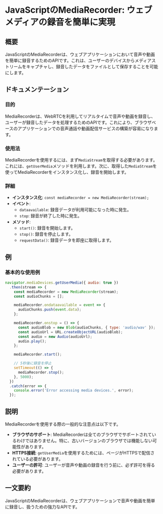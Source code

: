 <!--
Meta Description: # JavaScriptのMediaRecorder: ウェブメディアの録音を簡単に実現 ## 概要 JavaScriptのMediaRecorderは、ウェブアプリケーションにおいて音声や動画を簡単に録音するためのAPIです。これは、ユーザーのデバイスからメディアストリームをキャプチャし、録音した...
Meta Keywords: mediarecorder, const, audio, new, error
-->

# JavaScriptのMediaRecorder: ウェブメディアの録音を簡単に実現

## 概要
JavaScriptのMediaRecorderは、ウェブアプリケーションにおいて音声や動画を簡単に録音するためのAPIです。これは、ユーザーのデバイスからメディアストリームをキャプチャし、録音したデータをファイルとして保存することを可能にします。

## ドキュメンテーション

### 目的
MediaRecorderは、WebRTCを利用してリアルタイムで音声や動画を録音し、ユーザーが録音したデータを処理するためのAPIです。これにより、ブラウザベースのアプリケーションでの音声通話や動画配信サービスの構築が容易になります。

### 使用法
MediaRecorderを使用するには、まず`MediaStream`を取得する必要があります。これには、`getUserMedia`メソッドを利用します。次に、取得した`MediaStream`を使ってMediaRecorderをインスタンス化し、録音を開始します。

### 詳細
- **インスタンス化**: `const mediaRecorder = new MediaRecorder(stream);`
- **イベント**:
  - `dataavailable`: 録音データが利用可能になった時に発生。
  - `stop`: 録音が終了した時に発生。
- **メソッド**:
  - `start()`: 録音を開始します。
  - `stop()`: 録音を停止します。
  - `requestData()`: 録音データを即座に取得します。

## 例

### 基本的な使用例
```javascript
navigator.mediaDevices.getUserMedia({ audio: true })
  .then(stream => {
    const mediaRecorder = new MediaRecorder(stream);
    const audioChunks = [];

    mediaRecorder.ondataavailable = event => {
      audioChunks.push(event.data);
    };

    mediaRecorder.onstop = () => {
      const audioBlob = new Blob(audioChunks, { type: 'audio/wav' });
      const audioUrl = URL.createObjectURL(audioBlob);
      const audio = new Audio(audioUrl);
      audio.play();
    };

    mediaRecorder.start();

    // 5秒後に録音を停止
    setTimeout(() => {
      mediaRecorder.stop();
    }, 5000);
  })
  .catch(error => {
    console.error('Error accessing media devices.', error);
  });
```

## 説明
MediaRecorderを使用する際の一般的な注意点は以下です。

- **ブラウザのサポート**: MediaRecorderは全てのブラウザでサポートされているわけではありません。特に、古いバージョンのブラウザでは機能しない可能性があります。
- **HTTPS接続**: `getUserMedia`を使用するためには、ページがHTTPSで配信されている必要があります。
- **ユーザーの許可**: ユーザーが音声や動画の録音を行う前に、必ず許可を得る必要があります。

## 一文要約
JavaScriptのMediaRecorderは、ウェブアプリケーションで音声や動画を簡単に録音し、扱うための強力なAPIです。